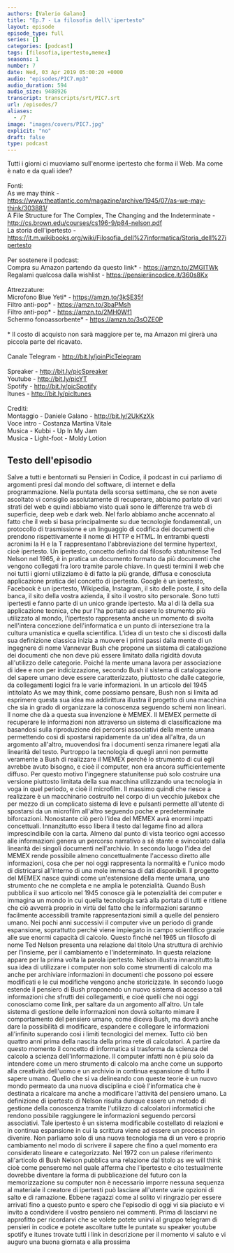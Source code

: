 ```yaml
---
authors: [Valerio Galano]
title: "Ep.7 - La filosofia dell\'ipertesto"
layout: episode
episode_type: full
series: []
categories: [podcast]
tags: [filosofia,ipertesto,memex]
seasons: 1
number: 7
date: Wed, 03 Apr 2019 05:00:20 +0000
audio: "episodes/PIC7.mp3"
audio_duration: 594
audio_size: 9488926
transcript: transcripts/srt/PIC7.srt
url: /episodes/7
aliases: 
  - /7
image: "images/covers/PIC7.jpg"
explicit: "no"
draft: false
type: podcast
---
```

Tutti i giorni ci muoviamo sull'enorme ipertesto che forma il Web. Ma come è nato e da quali idee?<br /><br />Fonti:<br />As we may think - <a href="https://www.theatlantic.com/magazine/archive/1945/07/as-we-may-think/303881/" rel="noopener">https://www.theatlantic.com/magazine/archive/1945/07/as-we-may-think/303881/</a> <br />A File Structure for The Complex, The Changing and the Indeterminate - <a href="http://cs.brown.edu/courses/cs196-9/p84-nelson.pdf" rel="noopener">http://cs.brown.edu/courses/cs196-9/p84-nelson.pdf</a> <br />La storia dell'ipertesto - <a href="https://it.m.wikibooks.org/wiki/Filosofia_dell%27informatica/Storia_dell%27ipertesto" rel="noopener">https://it.m.wikibooks.org/wiki/Filosofia_dell%27informatica/Storia_dell%27ipertesto</a> <br /><br />Per sostenere il podcast:<br />Compra su Amazon partendo da questo link* - <a href="https://amzn.to/2MGITWk" rel="noopener">https://amzn.to/2MGITWk</a>  <br />Regalami qualcosa dalla wishlist - <a href="https://pensieriincodice.it/360s8Kx" rel="noopener">https://pensieriincodice.it/360s8Kx</a><br /><br />Attrezzature:<br />Microfono Blue Yeti* - <a href="https://amzn.to/3kSE35f" rel="noopener">https://amzn.to/3kSE35f</a>  <br />Filtro anti-pop* - <a href="https://amzn.to/3baPMsh" rel="noopener">https://amzn.to/3baPMsh</a>  <br />Filtro anti-pop* - <a href="https://amzn.to/2MH0Wf1" rel="noopener">https://amzn.to/2MH0Wf1</a>  <br />Schermo fonoassorbente* - <a href="https://amzn.to/3sOZE0P" rel="noopener">https://amzn.to/3sOZE0P</a>  <br /><br />* Il costo di acquisto non sarà maggiore per te, ma Amazon mi girerà una piccola parte del ricavato. <br /><br />Canale Telegram - <a href="http://bit.ly/joinPicTelegram" rel="noopener">http://bit.ly/joinPicTelegram</a> <br /><br />Spreaker - <a href="http://bit.ly/picSpreaker" rel="noopener">http://bit.ly/picSpreaker</a> <br />Youtube - <a href="http://bit.ly/picYT" rel="noopener">http://bit.ly/picYT</a> <br />Spotify - <a href="http://bit.ly/picSpotify" rel="noopener">http://bit.ly/picSpotify</a> <br />Itunes - <a href="http://bit.ly/picItunes" rel="noopener">http://bit.ly/picItunes</a> <br /><br />Crediti:<br />Montaggio - Daniele Galano - <a href="http://bit.ly/2UkKzXk" rel="noopener">http://bit.ly/2UkKzXk</a> <br />Voce intro - Costanza Martina Vitale<br />Musica - Kubbi - Up In My Jam<br />Musica - Light-foot  - Moldy Lotion

<!-- more -->

## Testo dell'episodio

Salve a tutti e bentornati su Pensieri in Codice, il podcast in cui parliamo di argomenti
presi dal mondo del software, di internet e della programmazione. Nella puntata della scorsa
settimana, che se non avete ascoltato vi consiglio assolutamente di recuperare, abbiamo parlato di
vari strati del web e quindi abbiamo visto quali sono le differenze tra web di superficie, deep web
e dark web. Nel farlo abbiamo anche accennato al fatto che il web si basa principalmente su due
tecnologie fondamentali, un protocollo di trasmissione e un linguaggio di codifica dei
documenti che prendono rispettivamente il nome di HTTP e HTML. In entrambi questi acronimi la H e
la T rappresentano l'abbreviazione del termine hypertext, cioè ipertesto. Un ipertesto, concetto
definito dal filosofo statunitense Ted Nelson nel 1965, è in pratica un documento formato da più
documenti che vengono collegati fra loro tramite parole chiave. In questi termini il web che noi
tutti i giorni utilizziamo è di fatto la più grande, diffusa e conosciuta applicazione pratica
del concetto di ipertesto. Google è un ipertesto, Facebook è un ipertesto, Wikipedia, Instagram, il
sito delle poste, il sito della banca, il sito della vostra azienda, il sito il vostro sito
personale. Sono tutti ipertesti e fanno parte di un unico grande ipertesto. Ma al di là della sua
applicazione tecnica, che pur l'ha portato ad essere lo strumento più utilizzato al mondo,
l'ipertesto rappresenta anche un momento di svolta nell'intera concezione dell'informatica
e un punto di intersezione tra la cultura umanistica e quella scientifica.
L'idea di un testo che si discosti dalla sua definizione classica inizia a muovere i primi
passi dalla mente di un ingegnere di nome Vannevar Bush che propone un sistema di catalogazione
dei documenti che non deve più essere limitato dalla rigidità dovuta all'utilizzo delle categorie.
Poiché la mente umana lavora per associazione di idee e non per indicizzazione, secondo Bush il
sistema di catalogazione del sapere umano deve essere caratterizzato, piuttosto che dalle categorie,
da collegamenti logici fra le varie informazioni. In un articolo del 1945 intitolato As we may
think, come possiamo pensare, Bush non si limita ad esprimere questa sua idea ma addirittura
illustra il progetto di una macchina che sia in grado di organizzare la conoscenza seguendo
schemi non lineari. Il nome che dà a questa sua invenzione è MEMEX. Il MEMEX permette di
recuperare le informazioni non attraverso un sistema di classificazione ma basandosi sulla
riproduzione dei percorsi associativi della mente umana permettendo così di spostarsi rapidamente da
un'idea all'altra, da un argomento all'altro, muovendosi fra i documenti senza rimanere
legati alla linearità del testo. Purtroppo la tecnologia di quegli anni non permette veramente
a Bush di realizzare il MEMEX perché lo strumento di cui egli avrebbe avuto bisogno, e cioè il
computer, non era ancora sufficientemente diffuso. Per questo motivo l'ingegnere statunitense può
solo costruire una versione piuttosto limitata della sua macchina utilizzando una tecnologia in
voga in quel periodo, e cioè il microfilm. Il massimo quindi che riesce a realizzare è un
macchinario costruito nel corpo di un vecchio jukebox che per mezzo di un complicato sistema
di leve e pulsanti permette all'utente di spostarsi da un microfilm all'altro seguendo
poche e predeterminate biforcazioni. Nonostante ciò però l'idea del MEMEX avrà enormi impatti
concettuali. Innanzitutto esso libera il testo dal legame fino ad allora imprescindibile con
la carta. Almeno dal punto di vista teorico ogni accesso alle informazioni genera un percorso
narrativo a sé stante e svincolato dalla linearità dei singoli documenti nell'archivio. In secondo
luogo l'idea del MEMEX rende possibile almeno concettualmente l'accesso diretto alle informazioni,
cosa che per noi oggi rappresenta la normalità e l'unico modo di districarsi all'interno di una
mole immensa di dati disponibili. Il progetto del MEMEX nasce quindi come un'estensione della
mente umana, uno strumento che ne completa e ne amplia le potenzialità. Quando Bush pubblica il
suo articolo nel 1945 conosce già le potenzialità dei computer e immagina un mondo in cui quella
tecnologia sarà alla portata di tutti e ritiene che ciò avverrà proprio in virtù del fatto che
le informazioni saranno facilmente accessibili tramite rappresentazioni simili a quelle del
pensiero umano. Nei pochi anni successivi il computer vive un periodo di grande espansione,
soprattutto perché viene impiegato in campo scientifico grazie alle sue enormi capacità di
calcolo. Questo finché nel 1965 un filosofo di nome Ted Nelson presenta una relazione dal titolo
Una struttura di archivio per l'insieme, per il cambiamento e l'indeterminato. In questa relazione
appare per la prima volta la parola ipertesto. Nelson illustra innanzitutto la sua idea di
utilizzare i computer non solo come strumenti di calcolo ma anche per archiviare informazioni
in documenti che possono poi essere modificati e le cui modifiche vengono anche storicizzate.
In secondo luogo estende il pensiero di Bush proponendo un nuovo sistema di accesso a tali
informazioni che sfrutti dei collegamenti, e cioè quelli che noi oggi conosciamo come link,
per saltare da un argomento all'altro. Un tale sistema di gestione delle informazioni non dovrà
soltanto mimare il comportamento del pensiero umano, come diceva Bush, ma dovrà anche dare
la possibilità di modificare, espandere e collegare le informazioni all'infinito superando
così i limiti tecnologici del memex. Tutto ciò ben quattro anni prima della nascita della prima
rete di calcolatori. A partire da questo momento il concetto di informatica si trasforma da scienza
del calcolo a scienza dell'informazione. Il computer infatti non è più solo da intendere
come un mero strumento di calcolo ma anche come un supporto alla creatività dell'uomo e un archivio
in continua espansione di tutto il sapere umano. Quello che si va delineando con queste teorie è
un nuovo mondo permeato da una nuova disciplina e cioè l'informatica che è destinata a ricalcare
ma anche a modificare l'attività del pensiero umano. La definizione di ipertesto di Nelson risulta
dunque essere un metodo di gestione della conoscenza tramite l'utilizzo di calcolatori
informatici che rendono possibile raggiungere le informazioni seguendo percorsi associativi. Tale
ipertesto è un sistema modificabile costellato di relazioni e in continua espansione in cui la
scrittura viene ad essere un processo in divenire. Non parliamo solo di una nuova tecnologia ma di
un vero e proprio cambiamento nel modo di scrivere il sapere che fino a quel momento era considerato
lineare e categorizzato. Nel 1972 con un palese riferimento all'articolo di Bush Nelson pubblica
una relazione dal titolo as we will think cioè come penseremo nel quale afferma che l'ipertesto
e cito testualmente dovrebbe diventare la forma di pubblicazione del futuro con la memorizzazione
su computer non è necessario imporre nessuna sequenza al materiale il creatore di ipertesti
può lasciare all'utente varie opzioni di salto e di ramazione. Ebbene ragazzi come al solito vi
ringrazio per essere arrivati fino a questo punto e spero che l'episodio di oggi vi sia piaciuto e
vi invito a condividere il vostro pensiero nei commenti. Prima di lasciarvi ne approfitto per
ricordarvi che se volete potete unirvi al gruppo telegram di pensieri in codice e potete ascoltare
tutte le puntate su speaker youtube spotify e itunes trovate tutti i link in descrizione
per il momento vi saluto e vi auguro una buona giornata e alla prossima

